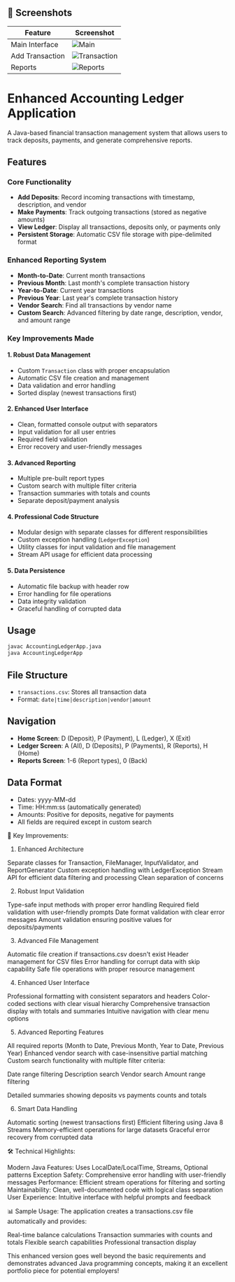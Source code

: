 ## 📸 Screenshots

| Feature | Screenshot |
|---------|------------|
| Main Interface | ![Main](screenshots/main-menu.png) |
| Add Transaction | ![Transaction](screenshots/add-transaction.png) |
| Reports | ![Reports](screenshots/reports.png) |

# Enhanced Accounting Ledger Application

A Java-based financial transaction management system that allows users to track deposits, payments, and generate comprehensive reports.

## Features

### Core Functionality
- **Add Deposits**: Record incoming transactions with timestamp, description, and vendor
- **Make Payments**: Track outgoing transactions (stored as negative amounts)
- **View Ledger**: Display all transactions, deposits only, or payments only
- **Persistent Storage**: Automatic CSV file storage with pipe-delimited format

### Enhanced Reporting System
- **Month-to-Date**: Current month transactions
- **Previous Month**: Last month's complete transaction history
- **Year-to-Date**: Current year transactions
- **Previous Year**: Last year's complete transaction history
- **Vendor Search**: Find all transactions by vendor name
- **Custom Search**: Advanced filtering by date range, description, vendor, and amount range

### Key Improvements Made

#### 1. **Robust Data Management**
- Custom `Transaction` class with proper encapsulation
- Automatic CSV file creation and management
- Data validation and error handling
- Sorted display (newest transactions first)

#### 2. **Enhanced User Interface**
- Clean, formatted console output with separators
- Input validation for all user entries
- Required field validation
- Error recovery and user-friendly messages

#### 3. **Advanced Reporting**
- Multiple pre-built report types
- Custom search with multiple filter criteria
- Transaction summaries with totals and counts
- Separate deposit/payment analysis

#### 4. **Professional Code Structure**
- Modular design with separate classes for different responsibilities
- Custom exception handling (`LedgerException`)
- Utility classes for input validation and file management
- Stream API usage for efficient data processing

#### 5. **Data Persistence**
- Automatic file backup with header row
- Error handling for file operations
- Data integrity validation
- Graceful handling of corrupted data

## Usage

```bash
javac AccountingLedgerApp.java
java AccountingLedgerApp
```

## File Structure
- `transactions.csv`: Stores all transaction data
- Format: `date|time|description|vendor|amount`

## Navigation
- **Home Screen**: D (Deposit), P (Payment), L (Ledger), X (Exit)
- **Ledger Screen**: A (All), D (Deposits), P (Payments), R (Reports), H (Home)
- **Reports Screen**: 1-6 (Report types), 0 (Back)

## Data Format
- Dates: yyyy-MM-dd
- Time: HH:mm:ss (automatically generated)
- Amounts: Positive for deposits, negative for payments
- All fields are required except in custom search


🚀 Key Improvements:
1. Enhanced Architecture

Separate classes for Transaction, FileManager, InputValidator, and ReportGenerator
Custom exception handling with LedgerException
Stream API for efficient data filtering and processing
Clean separation of concerns

2. Robust Input Validation

Type-safe input methods with proper error handling
Required field validation with user-friendly prompts
Date format validation with clear error messages
Amount validation ensuring positive values for deposits/payments

3. Advanced File Management

Automatic file creation if transactions.csv doesn't exist
Header management for CSV files
Error handling for corrupt data with skip capability
Safe file operations with proper resource management

4. Enhanced User Interface

Professional formatting with consistent separators and headers
Color-coded sections with clear visual hierarchy
Comprehensive transaction display with totals and summaries
Intuitive navigation with clear menu options

5. Advanced Reporting Features

All required reports (Month to Date, Previous Month, Year to Date, Previous Year)
Enhanced vendor search with case-insensitive partial matching
Custom search functionality with multiple filter criteria:

Date range filtering
Description search
Vendor search
Amount range filtering


Detailed summaries showing deposits vs payments counts and totals

6. Smart Data Handling

Automatic sorting (newest transactions first)
Efficient filtering using Java 8 Streams
Memory-efficient operations for large datasets
Graceful error recovery from corrupted data

🛠 Technical Highlights:

Modern Java Features: Uses LocalDate/LocalTime, Streams, Optional patterns
Exception Safety: Comprehensive error handling with user-friendly messages
Performance: Efficient stream operations for filtering and sorting
Maintainability: Clean, well-documented code with logical class separation
User Experience: Intuitive interface with helpful prompts and feedback

📊 Sample Usage:
The application creates a transactions.csv file automatically and provides:

Real-time balance calculations
Transaction summaries with counts and totals
Flexible search capabilities
Professional transaction display

This enhanced version goes well beyond the basic requirements and demonstrates advanced Java programming concepts, making it an excellent portfolio piece for potential employers!
